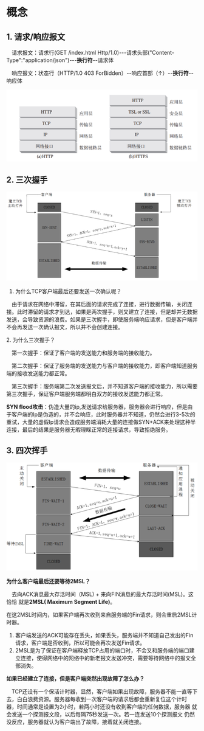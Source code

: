 # 概念

## 1. 请求/响应报文

　请求报文：请求行(GET /index.html Http/1.0)---请求头部("Content-Type":"application/json")---**换行符**--请求体

　响应报文：状态行（HTTP/1.0 403 ForBidden）--响应首部（↑）--**换行符**--响应体

![Http vs Https](<../../.gitbook/assets/image (37).png>)

## 2. 三次握手

![三次握手](<../../.gitbook/assets/image (40).png>)

1. 为什么TCP客户端最后还要发送一次确认呢？

　由于请求在网络中滞留，在其后面的请求完成了连接，进行数据传输，关闭连接。此时滞留的请求才到达，如果是两次握手，则又建立了连接，但是却并无数据发送，会导致资源的浪费。如果是三次握手，即使服务端响应请求，但是客户端并不会再发送一次确认报文，所以并不会创建连接。

2\. 为什么三次握手？

　第一次握手：保证了客户端的发送能力和服务端的接收能力。

　第二次握手：保证了服务端的发送能力与客户端的接收能力，即客户端知道服务端的接收发送能力都正常。

　第三次握手：服务端第二次发送报文后，并不知道客户端的接收能力，所以需要第三次握手，保证客户端服务端都明白双方的接收发送能力都正常。

**SYN flood攻击**：伪造大量的ip,发送请求给服务器，服务器会进行响应，但是由于客户端的Ip是伪造的，并不会响应，此时服务器并不知道，仍然会进行3-5次的重试，大量的虚假Ip请求会造成服务端消耗大量的连接做SYN+ACK来处理这种半连接，最后的结果是服务器无暇理睬正常的连接请求，导致拒绝服务。

## 3. 四次挥手

![四次挥手](<../../.gitbook/assets/image (42).png>)

**为什么客户端最后还要等待2MSL？**

　去向ACK消息最大存活时间（MSL) + 来向FIN消息的最大存活时间(MSL)。这恰恰 就是**2MSL( Maximum Segment Life)**。

在这2MSL时间内，如果客户端再次收到来自服务端的Fin请求，则会重启2MSL计时器。

1. 客户端发送的ACK可能存在丢失，如果丢失，服务端并不知道自己发出的Fin请求，客户端是否收到，所以可能会再次发送Fin请求。
2. 2MSL是为了保证在客户端释放TCP占用的端口时，不会又和服务端的端口建立连接，使得网络中的网络中的新老报文发送冲突，需要等待网络中的报文全部消失。

**如果已经建立了连接，但是客户端突然出现故障了怎么办？**

　TCP还设有一个保活计时器，显然，客户端如果出现故障，服务器不能一直等下 去，白白浪费资源。服务器每收到一次客户端的请求后都会重新复位这个计时 器，时间通常是设置为2小时，若两小时还没有收到客户端的任何数据，服务器 就会发送一个探测报文段，以后每隔75秒发送一次。若一连发送10个探测报文 仍然没反应，服务器就认为客户端出了故障，接着就关闭连接。
